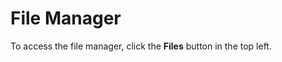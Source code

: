 # File Manager

To access the file manager, click the **<i class="fas fa-fw fa-folder-open"></i> Files** button in the top left.
